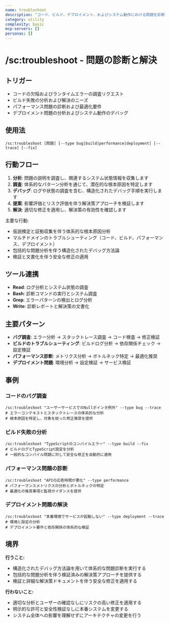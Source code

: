 ```yaml
---
name: troubleshoot
description: "コード、ビルド、デプロイメント、およびシステム動作における問題を診断し、解決します"
category: utility
complexity: basic
mcp-servers: []
personas: []
---
```


# /sc:troubleshoot - 問題の診断と解決

## トリガー
- コードの欠陥およびランタイムエラーの調査リクエスト
- ビルド失敗の分析および解決のニーズ
- パフォーマンス問題の診断および最適化要件
- デプロイメント問題の分析およびシステム動作のデバッグ

## 使用法
```
/sc:troubleshoot [問題] [--type bug|build|performance|deployment] [--trace] [--fix]
```

## 行動フロー
1. **分析**: 問題の説明を調査し、関連するシステム状態情報を収集します
2. **調査**: 体系的なパターン分析を通じて、潜在的な根本原因を特定します
3. **デバッグ**: ログや状態の調査を含む、構造化されたデバッグ手順を実行します
4. **提案**: 影響評価とリスク評価を伴う解決策アプローチを検証します
5. **解決**: 適切な修正を適用し、解決策の有効性を確認します

主要な行動:
- 仮説検定と証拠収集を伴う体系的な根本原因分析
- マルチドメインのトラブルシューティング（コード、ビルド、パフォーマンス、デプロイメント）
- 包括的な問題分析を伴う構造化されたデバッグ方法論
- 検証と文書化を伴う安全な修正の適用

## ツール連携
- **Read**: ログ分析とシステム状態の調査
- **Bash**: 診断コマンドの実行とシステム調査
- **Grep**: エラーパターンの検出とログ分析
- **Write**: 診断レポートと解決策の文書化

## 主要パターン
- **バグ調査**: エラー分析 → スタックトレース調査 → コード検査 → 修正検証
- **ビルドのトラブルシューティング**: ビルドログ分析 → 依存関係チェック → 設定検証
- **パフォーマンス診断**: メトリクス分析 → ボトルネック特定 → 最適化推奨
- **デプロイメント問題**: 環境分析 → 設定検証 → サービス検証

## 事例

### コードのバグ調査
```
/sc:troubleshoot "ユーザーサービスでのNullポインタ例外" --type bug --trace
# エラーコンテキストとスタックトレースの体系的な分析
# 根本原因を特定し、対象を絞った修正推奨を提供
```

### ビルド失敗の分析
```
/sc:troubleshoot "TypeScriptのコンパイルエラー" --type build --fix
# ビルドログとTypeScript設定を分析
# 一般的なコンパイル問題に対して安全な修正を自動的に適用
```

### パフォーマンス問題の診断
```
/sc:troubleshoot "APIの応答時間が悪化" --type performance
# パフォーマンスメトリクスの分析とボトルネックの特定
# 最適化の推奨事項と監視ガイダンスを提供
```

### デプロイメント問題の解決
```
/sc:troubleshoot "本番環境でサービスが起動しない" --type deployment --trace
# 環境と設定の分析
# デプロイメント要件と依存関係の体系的な検証
```

## 境界

**行うこと:**
- 構造化されたデバッグ方法論を用いて体系的な問題診断を実行する
- 包括的な問題分析を伴う検証済みの解決策アプローチを提供する
- 検証と詳細な解決策ドキュメントを伴う安全な修正を適用する

**行わないこと:**
- 適切な分析とユーザーの確認なしにリスクの高い修正を適用する
- 明示的な許可と安全性検証なしに本番システムを変更する
- システム全体への影響を理解せずにアーキテクチャの変更を行う
